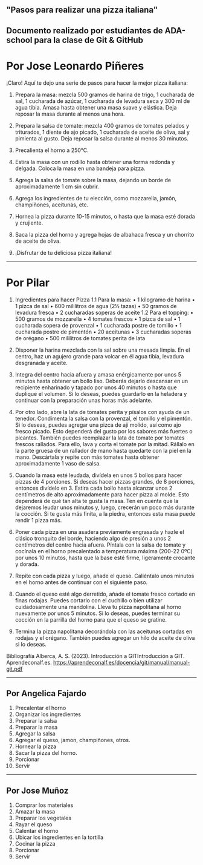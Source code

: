 
##  "Pasos para realizar una pizza italiana"
## Documento realizado por estudiantes de ADA-school para la clase de Git & GitHub ## 

# Por Jose Leonardo Piñeres

¡Claro! Aquí te dejo una serie de pasos para hacer la mejor pizza italiana:

1. Prepara la masa: mezcla 500 gramos de harina de trigo, 1 cucharada de sal, 1 cucharada de azúcar, 1 cucharada de levadura seca y 300 ml de agua tibia. Amasa hasta obtener una masa suave y elástica. Deja reposar la masa durante al menos una hora.

2. Prepara la salsa de tomate: mezcla 400 gramos de tomates pelados y triturados, 1 diente de ajo picado, 1 cucharada de aceite de oliva, sal y pimienta al gusto. Deja reposar la salsa durante al menos 30 minutos.

3. Precalienta el horno a 250°C.

4. Estira la masa con un rodillo hasta obtener una forma redonda y delgada. Coloca la masa en una bandeja para pizza.

5. Agrega la salsa de tomate sobre la masa, dejando un borde de aproximadamente 1 cm sin cubrir.

6. Agrega los ingredientes de tu elección, como mozzarella, jamón, champiñones, aceitunas, etc.

7. Hornea la pizza durante 10-15 minutos, o hasta que la masa esté dorada y crujiente.

8. Saca la pizza del horno y agrega hojas de albahaca fresca y un chorrito de aceite de oliva.

9. ¡Disfrutar de tu deliciosa pizza italiana!

----------------------------------------------------------------------------------------------------------------------------------------------------------------

# Por Pilar 

1.	Ingredientes para hacer Pizza 
1.1 Para la masa:
•	1 kilogramo de harina
•	1 pizca de sal
•	600 mililitros de agua (2½ tazas)
•	50 gramos de levadura fresca
•	2 cucharadas soperas de aceite
1.2	 Para el topping:
•	500 gramos de mozzarella
•	4 tomates frescos
•	1 pizca de sal
•	1 cucharada sopera de provenzal
•	1 cucharada postre de tomillo
•	1 cucharada postre de pimentón
•	20 aceitunas
•	3 cucharadas soperas de orégano
•	500 mililitros de tomates perita de lata

2.	Disponer la harina mezclada con la sal sobre una mesada limpia. En el centro, haz un agujero grande para volcar en él agua tibia, levadura desgranada y aceite.

3.	Integra del centro hacia afuera y amasa enérgicamente por unos 5 minutos hasta obtener un bollo liso. Deberás dejarlo descansar en un recipiente enharinado y tapado por unos 40 minutos o hasta que duplique el volumen. Si lo deseas, puedes guardarlo en la heladera y continuar con la preparación unas horas más adelante.

4.	Por otro lado, abre la lata de tomates perita y písalos con ayuda de un tenedor. Condimenta la salsa con la provenzal, el tomillo y el pimentón. Si lo deseas, puedes agregar una pizca de ají molido, así como ajo fresco picado. Esto dependerá del gusto por los sabores más fuertes o picantes. También puedes reemplazar la lata de tomate por tomates frescos rallados. Para ello, lava y corta el tomate por la mitad. Rállalo en la parte gruesa de un rallador de mano hasta quedarte con la piel en la mano. Descártala y repite con más tomates hasta obtener aproximadamente 1 vaso de salsa.

5.	Cuando la masa esté leudada, divídela en unos 5 bollos para hacer pizzas de 4 porciones. Si deseas hacer pizzas grandes, de 8 porciones, entonces divídelo en 3. Estira cada bollo hasta alcanzar unos 2 centímetros de alto aproximadamente para hacer pizza al molde. Esto dependerá de qué tan alta te gusta la masa. Ten en cuenta que la dejaremos leudar unos minutos y, luego, crecerán un poco más durante la cocción. Si te gusta más finita, a la piedra, entonces esta masa puede rendir 1 pizza más.

6.	Poner cada pizza en una asadera previamente engrasada y hazle el clásico tronquito del borde, haciendo algo de presión a unos 2 centímetros del centro hacia afuera. Píntala con la salsa de tomate y cocínala en el horno precalentado a temperatura máxima (200-22 0ºC) por unos 10 minutos, hasta que la base esté firme, ligeramente crocante y dorada.

7.	Repite con cada pizza y luego, añade el queso. Caliéntalo unos minutos en el horno antes de continuar con el siguiente paso.

8.	Cuando el queso esté algo derretido, añade el tomate fresco cortado en finas rodajas. Puedes cortarlo con el cuchillo o bien utilizar cuidadosamente una mandolina. Lleva tu pizza napolitana al horno nuevamente por unos 5 minutos. Si lo deseas, puedes terminar su cocción en la parrilla del horno para que el queso se gratine.
9.	Termina la pizza napolitana decorándola con las aceitunas cortadas en rodajas y el orégano. También puedes agregar un hilo de aceite de oliva si lo deseas.


 Bibliografía
Alberca, A. S. (2023). Introducción a GITIntroducción a GIT. Aprendeconalf.es. https://aprendeconalf.es/docencia/git/manual/manual-git.pdf



----------------------------------------------------------------------------------------------------------------------------------------------------------------
## Por Angelica Fajardo

1. Precalentar el horno
2. Organizar los ingredientes
3. Preparar la salsa
4. Preparar la masa
5. Agregar la salsa
6. Agregar el queso, jamon, champiñones, otros.
7. Hornear la pizza
8. Sacar la pizza del horno.
9. Porcionar
10. Servir







----------------------------------------------------------------------------------------------------------------------------------------------------------------
## Por Jose Muñoz

1. Comprar los materiales
2. Amazar la masa
3. Preparar los vegetales
4. Rayar el queso
5. Calentar el horno
6. Ubicar los ingredientes en la tortilla
7. Cocinar la pizza
8. Porcionar
9. Servir
